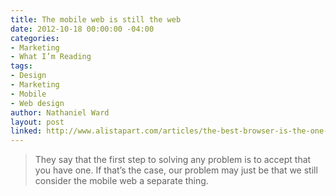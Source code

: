 ```yaml
---
title: The mobile web is still the web
date: 2012-10-18 00:00:00 -04:00
categories:
- Marketing
- What I’m Reading
tags:
- Design
- Marketing
- Mobile
- Web design
author: Nathaniel Ward
layout: post
linked: http://www.alistapart.com/articles/the-best-browser-is-the-one-you-have-with-you/
---
```


> They say that the first step to solving any problem is to accept that you have one. If that’s the case, our problem may just be that we still consider the mobile web a separate thing.